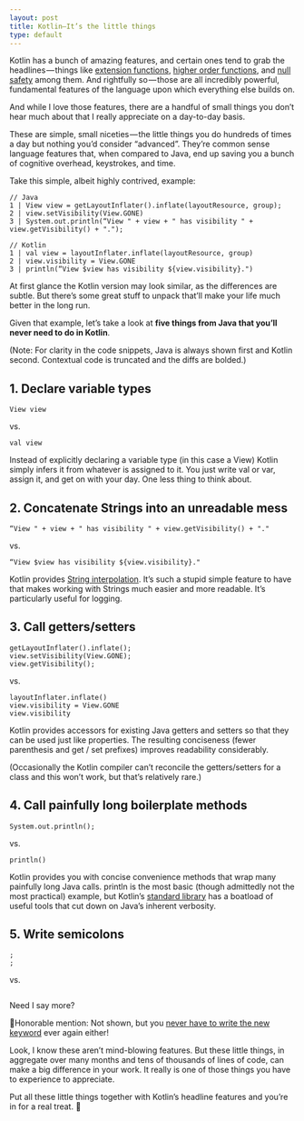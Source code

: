 ```yaml
---
layout: post
title: Kotlin—It’s the little things
type: default
---
```


Kotlin has a bunch of amazing features, and certain ones tend to grab the headlines — things like [extension functions](https://kotlinlang.org/docs/reference/extensions.html#extension-functions), [higher order functions](https://kotlinlang.org/docs/reference/lambdas.html), and [null safety](https://kotlinlang.org/docs/reference/null-safety.html) among them. And rightfully so — those are all incredibly powerful, fundamental features of the language upon which everything else builds on.

And while I love those features, there are a handful of small things you don’t hear much about that I really appreciate on a day-to-day basis.

These are simple, small niceties — the little things you do hundreds of times a day but nothing you’d consider “advanced”. They’re common sense language features that, when compared to Java, end up saving you a bunch of cognitive overhead, keystrokes, and time.

Take this simple, albeit highly contrived, example:

```
// Java
1 | View view = getLayoutInflater().inflate(layoutResource, group);
2 | view.setVisibility(View.GONE)
3 | System.out.println(“View " + view + " has visibility " + view.getVisibility() + ".");

// Kotlin
1 | val view = layoutInflater.inflate(layoutResource, group)
2 | view.visibility = View.GONE
3 | println(“View $view has visibility ${view.visibility}.")
```

At first glance the Kotlin version may look similar, as the differences are subtle. But there’s some great stuff to unpack that’ll make your life much better in the long run.

Given that example, let’s take a look at **five things from Java that you’ll never need to do in Kotlin**.

(Note: For clarity in the code snippets, Java is always shown first and Kotlin second. Contextual code is truncated and the diffs are bolded.)

## 1. Declare variable types

```
View view
```
vs.
```
val view
```

Instead of explicitly declaring a variable type (in this case a View) Kotlin simply infers it from whatever is assigned to it. You just write val or var, assign it, and get on with your day. One less thing to think about.

## 2. Concatenate Strings into an unreadable mess

```
“View " + view + " has visibility " + view.getVisibility() + "."
```
vs.
```
“View $view has visibility ${view.visibility}."
```

Kotlin provides [String interpolation](https://kotlinlang.org/docs/reference/idioms.html#string-interpolation). It’s such a stupid simple feature to have that makes working with Strings much easier and more readable. It’s particularly useful for logging.

## 3. Call getters/setters

```
getLayoutInflater().inflate();
view.setVisibility(View.GONE);
view.getVisibility();
```
vs.
```
layoutInflater.inflate()
view.visibility = View.GONE
view.visibility
```

Kotlin provides accessors for existing Java getters and setters so that they can be used just like properties. The resulting conciseness (fewer parenthesis and get / set prefixes) improves readability considerably.

(Occasionally the Kotlin compiler can’t reconcile the getters/setters for a class and this won’t work, but that’s relatively rare.)

## 4. Call painfully long boilerplate methods

```
System.out.println();
```
vs.
```
println()
```

Kotlin provides you with concise convenience methods that wrap many painfully long Java calls. println is the most basic (though admittedly not the most practical) example, but Kotlin’s [standard library](https://kotlinlang.org/api/latest/jvm/stdlib/) has a boatload of useful tools that cut down on Java’s inherent verbosity.

## 5. Write semicolons

```
;
;
```
vs.
```
```
Need I say more?

🏅Honorable mention: Not shown, but you [never have to write the new keyword](https://kotlinlang.org/docs/reference/classes.html#creating-instances-of-classes) ever again either!

Look, I know these aren’t mind-blowing features. But these little things, in aggregate over many months and tens of thousands of lines of code, can make a big difference in your work. It really is one of those things you have to experience to appreciate.

Put all these little things together with Kotlin’s headline features and you’re in for a real treat. 🍩
